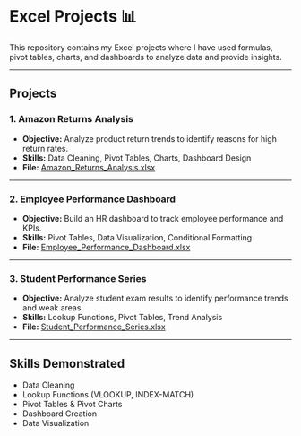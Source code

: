 # Excel Projects 📊

This repository contains my Excel projects where I have used formulas, pivot tables, charts, and dashboards to analyze data and provide insights.

---

## Projects

### 1. Amazon Returns Analysis
- **Objective:** Analyze product return trends to identify reasons for high return rates.  
- **Skills:** Data Cleaning, Pivot Tables, Charts, Dashboard Design  
- **File:** [Amazon_Returns_Analysis.xlsx](./Amazon_Returns_Analysis.xlsx)

---

### 2. Employee Performance Dashboard
- **Objective:** Build an HR dashboard to track employee performance and KPIs.  
- **Skills:** Pivot Tables, Data Visualization, Conditional Formatting  
- **File:** [Employee_Performance_Dashboard.xlsx](./Employee_Performance_Dashboard.xlsx)

---

### 3. Student Performance Series
- **Objective:** Analyze student exam results to identify performance trends and weak areas.  
- **Skills:** Lookup Functions, Pivot Tables, Trend Analysis  
- **File:** [Student_Performance_Series.xlsx](./Student_Performance_Series.xlsx)

---

## Skills Demonstrated
- Data Cleaning  
- Lookup Functions (VLOOKUP, INDEX-MATCH)  
- Pivot Tables & Pivot Charts  
- Dashboard Creation  
- Data Visualization
